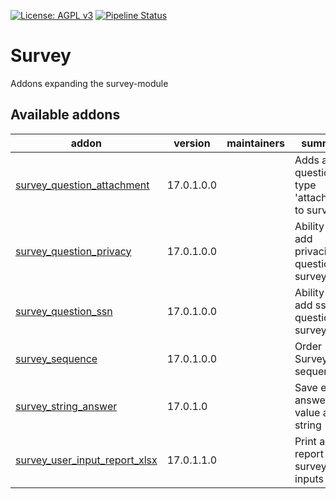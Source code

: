 [![License: AGPL v3](https://img.shields.io/badge/License-AGPL%20v3-blue.svg)](https://www.gnu.org/licenses/agpl-3.0)
[![Pipeline Status](https://gitlab.com/tawasta/odoo/survey/badges/14.0-dev/pipeline.svg)](https://gitlab.com/tawasta/odoo/survey/-/pipelines/)

Survey
======
Addons expanding the survey-module

[//]: # (addons)

Available addons
----------------
addon | version | maintainers | summary
--- | --- | --- | ---
[survey_question_attachment](survey_question_attachment/) | 17.0.1.0.0 |  | Adds a new question type 'attachment' to survey
[survey_question_privacy](survey_question_privacy/) | 17.0.1.0.0 |  | Ability to add privacies as questions to survey
[survey_question_ssn](survey_question_ssn/) | 17.0.1.0.0 |  | Ability to add ssn as questions to survey
[survey_sequence](survey_sequence/) | 17.0.1.0.0 |  | Order Surveys by sequence
[survey_string_answer](survey_string_answer/) | 17.0.1.0 |  | Save each answer value as string
[survey_user_input_report_xlsx](survey_user_input_report_xlsx/) | 17.0.1.1.0 |  | Print an xlsx report from survey user inputs

[//]: # (end addons)
